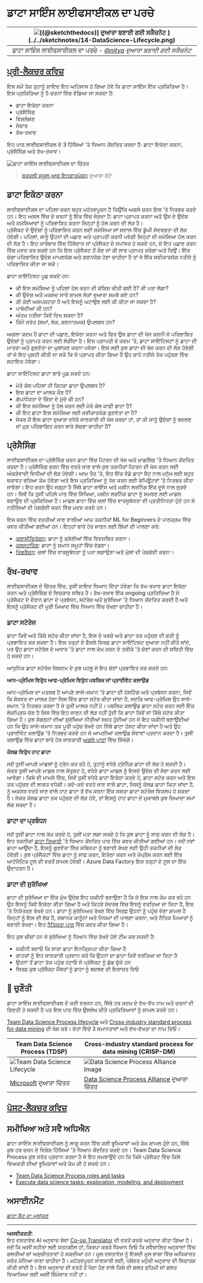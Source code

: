 <!--
CO_OP_TRANSLATOR_METADATA:
{
  "original_hash": "c368f8f2506fe56bca0f7be05c4eb71d",
  "translation_date": "2025-08-27T17:58:40+00:00",
  "source_file": "4-Data-Science-Lifecycle/14-Introduction/README.md",
  "language_code": "pa"
}
-->
# ਡਾਟਾ ਸਾਇੰਸ ਲਾਈਫਸਾਈਕਲ ਦਾ ਪਰਚੇ

|![ [(@sketchthedocs)] ਦੁਆਰਾ ਬਣਾਈ ਗਈ ਸਕੈਚਨੋਟ](https://sketchthedocs.dev) ](../../sketchnotes/14-DataScience-Lifecycle.png)|
|:---:|
| ਡਾਟਾ ਸਾਇੰਸ ਲਾਈਫਸਾਈਕਲ ਦਾ ਪਰਚੇ - _[@nitya](https://twitter.com/nitya) ਦੁਆਰਾ ਬਣਾਈ ਗਈ ਸਕੈਚਨੋਟ_ |

## [ਪ੍ਰੀ-ਲੈਕਚਰ ਕਵਿਜ਼](https://red-water-0103e7a0f.azurestaticapps.net/quiz/26)

ਇਸ ਸਮੇਂ ਤੱਕ ਤੁਹਾਨੂੰ ਸ਼ਾਇਦ ਇਹ ਅਹਿਸਾਸ ਹੋ ਗਿਆ ਹੋਵੇ ਕਿ ਡਾਟਾ ਸਾਇੰਸ ਇੱਕ ਪ੍ਰਕਿਰਿਆ ਹੈ। ਇਸ ਪ੍ਰਕਿਰਿਆ ਨੂੰ 5 ਚਰਨਾਂ ਵਿੱਚ ਵੰਡਿਆ ਜਾ ਸਕਦਾ ਹੈ:

- ਡਾਟਾ ਇਕੱਠਾ ਕਰਨਾ
- ਪ੍ਰੋਸੈਸਿੰਗ
- ਵਿਸ਼ਲੇਸ਼ਣ
- ਸੰਚਾਰ
- ਰੱਖ-ਰਖਾਵ

ਇਹ ਪਾਠ ਲਾਈਫਸਾਈਕਲ ਦੇ 3 ਹਿੱਸਿਆਂ 'ਤੇ ਧਿਆਨ ਕੇਂਦਰਿਤ ਕਰਦਾ ਹੈ: ਡਾਟਾ ਇਕੱਠਾ ਕਰਨਾ, ਪ੍ਰੋਸੈਸਿੰਗ ਅਤੇ ਰੱਖ-ਰਖਾਵ।

![ਡਾਟਾ ਸਾਇੰਸ ਲਾਈਫਸਾਈਕਲ ਦਾ ਚਿੱਤਰ](../../../../translated_images/data-science-lifecycle.a1e362637503c4fb0cd5e859d7552edcdb4aa629a279727008baa121f2d33f32.pa.jpg)
> [ਬਰਕਲੀ ਸਕੂਲ ਆਫ ਇਨਫਾਰਮੇਸ਼ਨ](https://ischoolonline.berkeley.edu/data-science/what-is-data-science/) ਦੁਆਰਾ ਫੋਟੋ

## ਡਾਟਾ ਇਕੱਠਾ ਕਰਨਾ

ਲਾਈਫਸਾਈਕਲ ਦਾ ਪਹਿਲਾ ਚਰਨ ਬਹੁਤ ਮਹੱਤਵਪੂਰਨ ਹੈ ਕਿਉਂਕਿ ਅਗਲੇ ਚਰਨ ਇਸ 'ਤੇ ਨਿਰਭਰ ਕਰਦੇ ਹਨ। ਇਹ ਅਸਲ ਵਿੱਚ ਦੋ ਚਰਨਾਂ ਨੂੰ ਇੱਕ ਵਿੱਚ ਜੋੜਦਾ ਹੈ: ਡਾਟਾ ਪ੍ਰਾਪਤ ਕਰਨਾ ਅਤੇ ਉਸ ਦੇ ਉਦੇਸ਼ ਅਤੇ ਸਮੱਸਿਆਵਾਂ ਨੂੰ ਪਰਿਭਾਸ਼ਿਤ ਕਰਨਾ ਜਿਨ੍ਹਾਂ ਨੂੰ ਹੱਲ ਕਰਨ ਦੀ ਲੋੜ ਹੈ।  
ਪ੍ਰੋਜੈਕਟ ਦੇ ਉਦੇਸ਼ਾਂ ਨੂੰ ਪਰਿਭਾਸ਼ਿਤ ਕਰਨ ਲਈ ਸਮੱਸਿਆ ਜਾਂ ਸਵਾਲ ਵਿੱਚ ਡੂੰਘੀ ਸੰਦਰਭਤਾ ਦੀ ਲੋੜ ਹੋਵੇਗੀ। ਪਹਿਲਾਂ, ਸਾਨੂੰ ਉਹਨਾਂ ਦੀ ਪਛਾਣ ਅਤੇ ਪ੍ਰਾਪਤੀ ਕਰਨੀ ਪਵੇਗੀ ਜਿਨ੍ਹਾਂ ਦੀ ਸਮੱਸਿਆ ਹੱਲ ਕਰਨ ਦੀ ਲੋੜ ਹੈ। ਇਹ ਕਾਰੋਬਾਰ ਵਿੱਚ ਹਿੱਸੇਦਾਰ ਜਾਂ ਪ੍ਰੋਜੈਕਟ ਦੇ ਸਪਾਂਸਰ ਹੋ ਸਕਦੇ ਹਨ, ਜੋ ਇਹ ਪਛਾਣ ਕਰਨ ਵਿੱਚ ਮਦਦ ਕਰ ਸਕਦੇ ਹਨ ਕਿ ਇਸ ਪ੍ਰੋਜੈਕਟ ਤੋਂ ਕੌਣ ਜਾਂ ਕੀ ਲਾਭ ਪ੍ਰਾਪਤ ਕਰੇਗਾ ਅਤੇ ਕਿਉਂ। ਇੱਕ ਚੰਗਾ ਪਰਿਭਾਸ਼ਿਤ ਉਦੇਸ਼ ਮਾਪਣਯੋਗ ਅਤੇ ਗਣਨਯੋਗ ਹੋਣਾ ਚਾਹੀਦਾ ਹੈ ਤਾਂ ਜੋ ਇੱਕ ਸਵੀਕਾਰਯੋਗ ਨਤੀਜੇ ਨੂੰ ਪਰਿਭਾਸ਼ਿਤ ਕੀਤਾ ਜਾ ਸਕੇ।  

ਡਾਟਾ ਸਾਇੰਟਿਸਟ ਪੂਛ ਸਕਦੇ ਹਨ:
- ਕੀ ਇਸ ਸਮੱਸਿਆ ਨੂੰ ਪਹਿਲਾਂ ਹੱਲ ਕਰਨ ਦੀ ਕੋਸ਼ਿਸ਼ ਕੀਤੀ ਗਈ ਹੈ? ਕੀ ਪਤਾ ਲੱਗਾ?
- ਕੀ ਉਦੇਸ਼ ਅਤੇ ਮਕਸਦ ਸਾਰੇ ਸ਼ਾਮਲ ਲੋਕਾਂ ਦੁਆਰਾ ਸਮਝੇ ਗਏ ਹਨ?
- ਕੀ ਕੋਈ ਅਸਪਸ਼ਟਤਾ ਹੈ ਅਤੇ ਇਸਨੂੰ ਘਟਾਉਣ ਲਈ ਕੀ ਕੀਤਾ ਜਾ ਸਕਦਾ ਹੈ?
- ਪਾਬੰਦੀਆਂ ਕੀ ਹਨ?
- ਅੰਤਮ ਨਤੀਜਾ ਕਿਵੇਂ ਦਿਖ ਸਕਦਾ ਹੈ?
- ਕਿੰਨੇ ਸਰੋਤ (ਸਮਾਂ, ਲੋਕ, ਗਣਨਾਤਮਕ) ਉਪਲਬਧ ਹਨ?

ਅਗਲਾ ਕਦਮ ਹੈ ਡਾਟਾ ਦੀ ਪਛਾਣ, ਇਕੱਠਾ ਕਰਨਾ ਅਤੇ ਫਿਰ ਉਸ ਡਾਟਾ ਦੀ ਖੋਜ ਕਰਨੀ ਜੋ ਪਰਿਭਾਸ਼ਿਤ ਉਦੇਸ਼ਾਂ ਨੂੰ ਪ੍ਰਾਪਤ ਕਰਨ ਲਈ ਲੋੜੀਂਦਾ ਹੈ। ਇਸ ਪ੍ਰਾਪਤੀ ਦੇ ਕਦਮ 'ਤੇ, ਡਾਟਾ ਸਾਇੰਟਿਸਟਾਂ ਨੂੰ ਡਾਟਾ ਦੀ ਮਾਤਰਾ ਅਤੇ ਗੁਣਵੱਤਾ ਦਾ ਮੁਲਾਂਕਣ ਕਰਨਾ ਪਵੇਗਾ। ਇਸ ਲਈ ਕੁਝ ਡਾਟਾ ਦੀ ਖੋਜ ਕਰਨ ਦੀ ਲੋੜ ਹੋਵੇਗੀ ਤਾਂ ਜੋ ਇਹ ਪੁਸ਼ਟੀ ਕੀਤੀ ਜਾ ਸਕੇ ਕਿ ਜੋ ਪ੍ਰਾਪਤ ਕੀਤਾ ਗਿਆ ਹੈ ਉਹ ਚਾਹੇ ਨਤੀਜੇ ਤੱਕ ਪਹੁੰਚਣ ਵਿੱਚ ਸਹਾਇਕ ਹੋਵੇਗਾ।  

ਡਾਟਾ ਸਾਇੰਟਿਸਟ ਡਾਟਾ ਬਾਰੇ ਪੂਛ ਸਕਦੇ ਹਨ:
- ਮੇਰੇ ਕੋਲ ਪਹਿਲਾਂ ਹੀ ਕਿਹੜਾ ਡਾਟਾ ਉਪਲਬਧ ਹੈ?
- ਇਸ ਡਾਟਾ ਦਾ ਮਾਲਕ ਕੌਣ ਹੈ?
- ਗੋਪਨੀਯਤਾ ਦੇ ਚਿੰਤਾ ਦੇ ਮੁੱਦੇ ਕੀ ਹਨ? 
- ਕੀ ਇਸ ਸਮੱਸਿਆ ਨੂੰ ਹੱਲ ਕਰਨ ਲਈ ਮੇਰੇ ਕੋਲ ਕਾਫ਼ੀ ਡਾਟਾ ਹੈ?
- ਕੀ ਇਹ ਡਾਟਾ ਇਸ ਸਮੱਸਿਆ ਲਈ ਸਵੀਕਾਰਯੋਗ ਗੁਣਵੱਤਾ ਦਾ ਹੈ?
- ਜੇਕਰ ਮੈਂ ਇਸ ਡਾਟਾ ਦੁਆਰਾ ਵਧੇਰੇ ਜਾਣਕਾਰੀ ਦੀ ਖੋਜ ਕਰਦਾ ਹਾਂ, ਤਾਂ ਕੀ ਸਾਨੂੰ ਉਦੇਸ਼ਾਂ ਨੂੰ ਬਦਲਣ ਜਾਂ ਮੁੜ ਪਰਿਭਾਸ਼ਿਤ ਕਰਨ ਬਾਰੇ ਸੋਚਣਾ ਚਾਹੀਦਾ ਹੈ?

## ਪ੍ਰੋਸੈਸਿੰਗ

ਲਾਈਫਸਾਈਕਲ ਦਾ ਪ੍ਰੋਸੈਸਿੰਗ ਚਰਨ ਡਾਟਾ ਵਿੱਚ ਪੈਟਰਨ ਦੀ ਖੋਜ ਅਤੇ ਮਾਡਲਿੰਗ 'ਤੇ ਧਿਆਨ ਕੇਂਦਰਿਤ ਕਰਦਾ ਹੈ। ਪ੍ਰੋਸੈਸਿੰਗ ਚਰਨ ਵਿੱਚ ਵਰਤੇ ਜਾਣ ਵਾਲੇ ਕੁਝ ਤਕਨੀਕਾਂ ਪੈਟਰਨ ਦੀ ਖੋਜ ਕਰਨ ਲਈ ਅੰਕੜੇਵਾਦੀ ਵਿਧੀਆਂ ਦੀ ਲੋੜ ਹੋਵੇਗੀ। ਆਮ ਤੌਰ 'ਤੇ, ਇਹ ਇੱਕ ਵੱਡੇ ਡਾਟਾ ਸੈਟ ਨਾਲ ਮਨੁੱਖ ਲਈ ਬਹੁਤ ਥਕਾਵਟ ਭਰਿਆ ਕੰਮ ਹੋਵੇਗਾ ਅਤੇ ਇਸ ਪ੍ਰਕਿਰਿਆ ਨੂੰ ਤੇਜ਼ ਕਰਨ ਲਈ ਕੰਪਿਊਟਰਾਂ 'ਤੇ ਨਿਰਭਰ ਕੀਤਾ ਜਾਵੇਗਾ। ਇਹ ਚਰਨ ਉਹ ਜਗ੍ਹਾ ਹੈ ਜਿੱਥੇ ਡਾਟਾ ਸਾਇੰਸ ਅਤੇ ਮਸ਼ੀਨ ਲਰਨਿੰਗ ਇੱਕ ਦੂਜੇ ਨਾਲ ਜੁੜਦੇ ਹਨ। ਜਿਵੇਂ ਕਿ ਤੁਸੀਂ ਪਹਿਲੇ ਪਾਠ ਵਿੱਚ ਸਿੱਖਿਆ, ਮਸ਼ੀਨ ਲਰਨਿੰਗ ਡਾਟਾ ਨੂੰ ਸਮਝਣ ਲਈ ਮਾਡਲ ਬਣਾਉਣ ਦੀ ਪ੍ਰਕਿਰਿਆ ਹੈ। ਮਾਡਲ ਡਾਟਾ ਵਿੱਚ ਚਲਾਂ ਵਿੱਚ ਵਾਰਸੂਬੰਧਤਾ ਦੀ ਪ੍ਰਤੀਨਿਧਤਾ ਹੁੰਦੇ ਹਨ ਜੋ ਨਤੀਜਿਆਂ ਦੀ ਪੇਸ਼ਗੋਈ ਕਰਨ ਵਿੱਚ ਮਦਦ ਕਰਦੇ ਹਨ।

ਇਸ ਚਰਨ ਵਿੱਚ ਵਰਤੀਆਂ ਜਾਣ ਵਾਲੀਆਂ ਆਮ ਤਕਨੀਕਾਂ ML for Beginners ਦੇ ਪਾਠਕ੍ਰਮ ਵਿੱਚ ਕਵਰ ਕੀਤੀਆਂ ਗਈਆਂ ਹਨ।  ਇਨ੍ਹਾਂ ਬਾਰੇ ਹੋਰ ਜਾਣਨ ਲਈ ਲਿੰਕਾਂ ਦੀ ਪਾਲਣਾ ਕਰੋ:

- [ਕਲਾਸੀਫਿਕੇਸ਼ਨ](https://github.com/microsoft/ML-For-Beginners/tree/main/4-Classification): ਡਾਟਾ ਨੂੰ ਸ਼੍ਰੇਣੀਆਂ ਵਿੱਚ ਵਿਵਸਥਿਤ ਕਰਨਾ।
- [ਕਲਸਟਰਿੰਗ](https://github.com/microsoft/ML-For-Beginners/tree/main/5-Clustering): ਡਾਟਾ ਨੂੰ ਸਮਾਨ ਸਮੂਹਾਂ ਵਿੱਚ ਵੰਡਣਾ।
- [ਰਿਗਰੈਸ਼ਨ](https://github.com/microsoft/ML-For-Beginners/tree/main/2-Regression): ਚਲਾਂ ਵਿੱਚ ਵਾਰਸੂਬੰਧਤਾ ਨੂੰ ਪਤਾ ਲਗਾਉਣਾ ਅਤੇ ਮੁੱਲਾਂ ਦੀ ਪੇਸ਼ਗੋਈ ਕਰਨਾ।

## ਰੱਖ-ਰਖਾਵ
ਲਾਈਫਸਾਈਕਲ ਦੇ ਚਿੱਤਰ ਵਿੱਚ, ਤੁਸੀਂ ਸ਼ਾਇਦ ਧਿਆਨ ਦਿੱਤਾ ਹੋਵੇਗਾ ਕਿ ਰੱਖ-ਰਖਾਵ ਡਾਟਾ ਇਕੱਠਾ ਕਰਨ ਅਤੇ ਪ੍ਰੋਸੈਸਿੰਗ ਦੇ ਵਿਚਕਾਰ ਸਥਿਤ ਹੈ। ਰੱਖ-ਰਖਾਵ ਇੱਕ ongoing ਪ੍ਰਕਿਰਿਆ ਹੈ ਜੋ ਪ੍ਰੋਜੈਕਟ ਦੇ ਦੌਰਾਨ ਡਾਟਾ ਦੇ ਪ੍ਰਬੰਧਨ, ਸਟੋਰੇਜ ਅਤੇ ਸੁਰੱਖਿਆ 'ਤੇ ਧਿਆਨ ਕੇਂਦਰਿਤ ਕਰਦੀ ਹੈ ਅਤੇ ਇਸਨੂੰ ਪ੍ਰੋਜੈਕਟ ਦੀ ਪੂਰੀ ਮਿਆਦ ਵਿੱਚ ਧਿਆਨ ਵਿੱਚ ਰੱਖਣਾ ਚਾਹੀਦਾ ਹੈ।  

### ਡਾਟਾ ਸਟੋਰੇਜ
ਡਾਟਾ ਕਿਵੇਂ ਅਤੇ ਕਿੱਥੇ ਸਟੋਰ ਕੀਤਾ ਜਾਂਦਾ ਹੈ, ਇਸ ਦੇ ਖਰਚੇ ਅਤੇ ਡਾਟਾ ਤਕ ਪਹੁੰਚਣ ਦੀ ਗਤੀ ਨੂੰ ਪ੍ਰਭਾਵਿਤ ਕਰ ਸਕਦਾ ਹੈ। ਇਸ ਤਰ੍ਹਾਂ ਦੇ ਫੈਸਲੇ ਸਿਰਫ਼ ਡਾਟਾ ਸਾਇੰਟਿਸਟ ਦੁਆਰਾ ਨਹੀਂ ਕੀਤੇ ਜਾਂਦੇ, ਪਰ ਉਹ ਡਾਟਾ ਸਟੋਰੇਜ ਦੇ ਅਧਾਰ 'ਤੇ ਡਾਟਾ ਨਾਲ ਕੰਮ ਕਰਨ ਦੇ ਤਰੀਕੇ 'ਤੇ ਚੋਣਾਂ ਕਰਨ ਦੀ ਸਥਿਤੀ ਵਿੱਚ ਹੋ ਸਕਦੇ ਹਨ।

ਆਧੁਨਿਕ ਡਾਟਾ ਸਟੋਰੇਜ ਸਿਸਟਮ ਦੇ ਕੁਝ ਪਹਲੂ ਜੋ ਇਹ ਚੋਣਾਂ ਪ੍ਰਭਾਵਿਤ ਕਰ ਸਕਦੇ ਹਨ:

**ਆਨ-ਪ੍ਰੇਮਿਸ ਵਿਰੁੱਧ ਆਫ-ਪ੍ਰੇਮਿਸ ਵਿਰੁੱਧ ਪਬਲਿਕ ਜਾਂ ਪ੍ਰਾਈਵੇਟ ਕਲਾਉਡ**

ਆਨ-ਪ੍ਰੇਮਿਸ ਦਾ ਮਤਲਬ ਹੈ ਆਪਣੇ ਸਾਜੋ-ਸਮਾਨ 'ਤੇ ਡਾਟਾ ਦੀ ਹੋਸਟਿੰਗ ਅਤੇ ਪ੍ਰਬੰਧਨ ਕਰਨਾ, ਜਿਵੇਂ ਕਿ ਸੇਰਵਰ ਦਾ ਮਾਲਕ ਹੋਣਾ ਜਿਸ ਵਿੱਚ ਡਾਟਾ ਸਟੋਰ ਕੀਤਾ ਜਾਂਦਾ ਹੈ, ਜਦਕਿ ਆਫ-ਪ੍ਰੇਮਿਸ ਉਹ ਸਾਜੋ-ਸਮਾਨ 'ਤੇ ਨਿਰਭਰ ਕਰਦਾ ਹੈ ਜੋ ਤੁਸੀਂ ਮਾਲਕ ਨਹੀਂ ਹੋ। ਪਬਲਿਕ ਕਲਾਉਡ ਡਾਟਾ ਸਟੋਰ ਕਰਨ ਲਈ ਇੱਕ ਲੋਕਪ੍ਰਿਯ ਚੋਣ ਹੈ ਜਿਸ ਵਿੱਚ ਇਹ ਜਾਣਨ ਦੀ ਲੋੜ ਨਹੀਂ ਹੁੰਦੀ ਕਿ ਡਾਟਾ ਕਿਵੇਂ ਜਾਂ ਕਿੱਥੇ ਸਟੋਰ ਕੀਤਾ ਗਿਆ ਹੈ। ਕੁਝ ਸੰਗਠਨਾਂ ਦੀਆਂ ਸੁਰੱਖਿਆ ਨੀਤੀਆਂ ਸਖ਼ਤ ਹੁੰਦੀਆਂ ਹਨ ਜੋ ਇਹ ਯਕੀਨੀ ਬਣਾਉਂਦੀਆਂ ਹਨ ਕਿ ਉਹ ਸਾਜੋ-ਸਮਾਨ ਤਕ ਪੂਰੀ ਪਹੁੰਚ ਰੱਖਦੇ ਹਨ ਜਿੱਥੇ ਡਾਟਾ ਹੋਸਟ ਕੀਤਾ ਜਾਂਦਾ ਹੈ ਅਤੇ ਉਹ ਪ੍ਰਾਈਵੇਟ ਕਲਾਉਡ 'ਤੇ ਨਿਰਭਰ ਕਰਦੇ ਹਨ ਜੋ ਆਪਣੀਆਂ ਕਲਾਉਡ ਸੇਵਾਵਾਂ ਪ੍ਰਦਾਨ ਕਰਦਾ ਹੈ। ਤੁਸੀਂ ਕਲਾਉਡ ਵਿੱਚ ਡਾਟਾ ਬਾਰੇ ਹੋਰ ਜਾਣਕਾਰੀ [ਅਗਲੇ ਪਾਠਾਂ](https://github.com/microsoft/Data-Science-For-Beginners/tree/main/5-Data-Science-In-Cloud) ਵਿੱਚ ਸਿੱਖੋਗੇ।

**ਕੋਲਡ ਵਿਰੁੱਧ ਹਾਟ ਡਾਟਾ**

ਜਦੋਂ ਤੁਸੀਂ ਆਪਣੇ ਮਾਡਲਾਂ ਨੂੰ ਟ੍ਰੇਨ ਕਰ ਰਹੇ ਹੋ, ਤੁਹਾਨੂੰ ਵਧੇਰੇ ਟ੍ਰੇਨਿੰਗ ਡਾਟਾ ਦੀ ਲੋੜ ਹੋ ਸਕਦੀ ਹੈ। ਜੇਕਰ ਤੁਸੀਂ ਆਪਣੇ ਮਾਡਲ ਨਾਲ ਸੰਤੁਸ਼ਟ ਹੋ, ਵਧੇਰੇ ਡਾਟਾ ਮਾਡਲ ਨੂੰ ਇਸਦੇ ਉਦੇਸ਼ ਦੀ ਸੇਵਾ ਕਰਨ ਲਈ ਆਵੇਗਾ। ਕਿਸੇ ਵੀ ਮਾਮਲੇ ਵਿੱਚ, ਜਿਵੇਂ ਤੁਸੀਂ ਵਧੇਰੇ ਡਾਟਾ ਇਕੱਠਾ ਕਰਦੇ ਹੋ, ਡਾਟਾ ਸਟੋਰ ਕਰਨ ਅਤੇ ਇਸ ਤਕ ਪਹੁੰਚਣ ਦੀ ਲਾਗਤ ਵਧੇਗੀ। ਕਦੇ-ਕਦੇ ਵਰਤੇ ਜਾਣ ਵਾਲੇ ਡਾਟਾ, ਜਿਸਨੂੰ ਕੋਲਡ ਡਾਟਾ ਕਿਹਾ ਜਾਂਦਾ ਹੈ, ਨੂੰ ਅਕਸਰ ਵਰਤੇ ਜਾਣ ਵਾਲੇ ਹਾਟ ਡਾਟਾ ਤੋਂ ਵੱਖ ਕਰਨਾ ਇੱਕ ਸਸਤਾ ਡਾਟਾ ਸਟੋਰੇਜ ਵਿਕਲਪ ਹੋ ਸਕਦਾ ਹੈ। ਜੇਕਰ ਕੋਲਡ ਡਾਟਾ ਤਕ ਪਹੁੰਚਣ ਦੀ ਲੋੜ ਹੋਵੇ, ਤਾਂ ਇਸਨੂੰ ਹਾਟ ਡਾਟਾ ਦੇ ਮੁਕਾਬਲੇ ਕੁਝ ਜ਼ਿਆਦਾ ਸਮਾਂ ਲੱਗ ਸਕਦਾ ਹੈ।

### ਡਾਟਾ ਦਾ ਪ੍ਰਬੰਧਨ
ਜਦੋਂ ਤੁਸੀਂ ਡਾਟਾ ਨਾਲ ਕੰਮ ਕਰਦੇ ਹੋ, ਤੁਸੀਂ ਪਤਾ ਲਗਾ ਸਕਦੇ ਹੋ ਕਿ ਕੁਝ ਡਾਟਾ ਨੂੰ ਸਾਫ਼ ਕਰਨ ਦੀ ਲੋੜ ਹੈ। ਇਹ ਤਕਨੀਕਾਂ [ਡਾਟਾ ਤਿਆਰੀ](https://github.com/microsoft/Data-Science-For-Beginners/tree/main/2-Working-With-Data/08-data-preparation) 'ਤੇ ਧਿਆਨ ਕੇਂਦਰਿਤ ਪਾਠ ਵਿੱਚ ਕਵਰ ਕੀਤੀਆਂ ਗਈਆਂ ਹਨ। ਜਦੋਂ ਨਵਾਂ ਡਾਟਾ ਆਉਂਦਾ ਹੈ, ਇਸਨੂੰ ਗੁਣਵੱਤਾ ਵਿੱਚ ਸਥਿਰਤਾ ਨੂੰ ਬਣਾਈ ਰੱਖਣ ਲਈ ਉਹੀ ਤਕਨੀਕਾਂ ਦੀ ਲੋੜ ਹੋਵੇਗੀ। ਕੁਝ ਪ੍ਰੋਜੈਕਟਾਂ ਵਿੱਚ ਡਾਟਾ ਨੂੰ ਸਾਫ਼ ਕਰਨ, ਇਕੱਠਾ ਕਰਨ ਅਤੇ ਕੰਪ੍ਰੈਸ ਕਰਨ ਲਈ ਇੱਕ ਆਟੋਮੈਟਿਕ ਟੂਲ ਦੀ ਵਰਤੋਂ ਸ਼ਾਮਲ ਹੋਵੇਗੀ। Azure Data Factory ਇਸ ਤਰ੍ਹਾਂ ਦੇ ਟੂਲ ਦਾ ਇੱਕ ਉਦਾਹਰਨ ਹੈ।

### ਡਾਟਾ ਦੀ ਸੁਰੱਖਿਆ
ਡਾਟਾ ਦੀ ਸੁਰੱਖਿਆ ਦਾ ਇੱਕ ਮੁੱਖ ਉਦੇਸ਼ ਇਹ ਯਕੀਨੀ ਬਣਾਉਣਾ ਹੈ ਕਿ ਜੋ ਇਸ ਨਾਲ ਕੰਮ ਕਰ ਰਹੇ ਹਨ ਉਹ ਇਸਨੂੰ ਕਿਵੇਂ ਇਕੱਠਾ ਕੀਤਾ ਗਿਆ ਹੈ ਅਤੇ ਕਿਹੜੇ ਸੰਦਰਭ ਵਿੱਚ ਇਸਨੂੰ ਵਰਤਿਆ ਜਾ ਰਿਹਾ ਹੈ, ਇਸ 'ਤੇ ਨਿਯੰਤਰਣ ਰੱਖਦੇ ਹਨ। ਡਾਟਾ ਨੂੰ ਸੁਰੱਖਿਅਤ ਰੱਖਣ ਵਿੱਚ ਸਿਰਫ਼ ਉਹਨਾਂ ਨੂੰ ਪਹੁੰਚ ਦੇਣਾ ਸ਼ਾਮਲ ਹੈ ਜਿਨ੍ਹਾਂ ਨੂੰ ਇਸ ਦੀ ਲੋੜ ਹੈ, ਸਥਾਨਕ ਕਾਨੂੰਨਾਂ ਅਤੇ ਨਿਯਮਾਂ ਦੀ ਪਾਲਣਾ ਕਰਨਾ, ਅਤੇ ਨੈਤਿਕ ਮਿਆਰਾਂ ਨੂੰ ਬਣਾਈ ਰੱਖਣਾ। ਇਹ [ਨੈਤਿਕਤਾ ਪਾਠ](https://github.com/microsoft/Data-Science-For-Beginners/tree/main/1-Introduction/02-ethics) ਵਿੱਚ ਕਵਰ ਕੀਤਾ ਗਿਆ ਹੈ।  

ਇਹ ਕੁਝ ਚੀਜ਼ਾਂ ਹਨ ਜੋ ਸੁਰੱਖਿਆ ਨੂੰ ਧਿਆਨ ਵਿੱਚ ਰੱਖਦੇ ਹੋਏ ਟੀਮ ਕਰ ਸਕਦੀ ਹੈ:
- ਯਕੀਨੀ ਬਣਾਓ ਕਿ ਸਾਰਾ ਡਾਟਾ ਇਨਕ੍ਰਿਪਟ ਕੀਤਾ ਗਿਆ ਹੈ
- ਗਾਹਕਾਂ ਨੂੰ ਇਹ ਜਾਣਕਾਰੀ ਪ੍ਰਦਾਨ ਕਰੋ ਕਿ ਉਹਨਾਂ ਦਾ ਡਾਟਾ ਕਿਵੇਂ ਵਰਤਿਆ ਜਾ ਰਿਹਾ ਹੈ
- ਉਹਨਾਂ ਤੋਂ ਡਾਟਾ ਤੱਕ ਪਹੁੰਚ ਹਟਾਓ ਜੋ ਪ੍ਰੋਜੈਕਟ ਨੂੰ ਛੱਡ ਚੁੱਕੇ ਹਨ
- ਸਿਰਫ਼ ਕੁਝ ਪ੍ਰੋਜੈਕਟ ਮੈਂਬਰਾਂ ਨੂੰ ਡਾਟਾ ਨੂੰ ਬਦਲਣ ਦੀ ਇਜਾਜ਼ਤ ਦਿਓ

## 🚀 ਚੁਣੌਤੀ

ਡਾਟਾ ਸਾਇੰਸ ਲਾਈਫਸਾਈਕਲ ਦੇ ਕਈ ਵਰਜਨ ਹਨ, ਜਿੱਥੇ ਹਰ ਕਦਮ ਦੇ ਵੱਖ-ਵੱਖ ਨਾਮ ਅਤੇ ਚਰਨਾਂ ਦੀ ਗਿਣਤੀ ਹੋ ਸਕਦੀ ਹੈ ਪਰ ਇਸ ਪਾਠ ਵਿੱਚ ਉਲਲੇਖ ਕੀਤੇ ਪ੍ਰਕਿਰਿਆਵਾਂ ਨੂੰ ਸ਼ਾਮਲ ਕਰਦੇ ਹਨ।

[Team Data Science Process lifecycle](https://docs.microsoft.com/en-us/azure/architecture/data-science-process/lifecycle) ਅਤੇ [Cross-industry standard process for data mining](https://www.datascience-pm.com/crisp-dm-2/) ਦੀ ਖੋਜ ਕਰੋ। ਦੋਹਾਂ ਵਿੱਚੋਂ 3 ਸਮਾਨਤਾਵਾਂ ਅਤੇ ਵੱਖ-ਵੱਖਤਾ ਦਾ ਨਾਮ ਦਿਓ।

|Team Data Science Process (TDSP)|Cross-industry standard process for data mining (CRISP-DM)|
|--|--|
|![Team Data Science Lifecycle](../../../../translated_images/tdsp-lifecycle2.e19029d598e2e73d5ef8a4b98837d688ec6044fe332c905d4dbb69eb6d5c1d96.pa.png) | ![Data Science Process Alliance Image](../../../../translated_images/CRISP-DM.8bad2b4c66e62aa75278009e38e3e99902c73b0a6f63fd605a67c687a536698c.pa.png) |
| [Microsoft](https://docs.microsoft.comazure/architecture/data-science-process/lifecycle) ਦੁਆਰਾ ਚਿੱਤਰ | [Data Science Process Alliance](https://www.datascience-pm.com/crisp-dm-2/) ਦੁਆਰਾ ਚਿੱਤਰ |

## [ਪੋਸਟ-ਲੈਕਚਰ ਕਵਿਜ਼](https://red-water-0103e7a0f.azurestaticapps.net/quiz/27)

## ਸਮੀਖਿਆ ਅਤੇ ਸਵੈ ਅਧਿਐਨ

ਡਾਟਾ ਸਾਇੰਸ ਲਾਈਫਸਾਈਕਲ ਨੂੰ ਲਾਗੂ ਕਰਨ ਵਿੱਚ ਕਈ ਭੂਮਿਕਾਵਾਂ ਅਤੇ ਕੰਮ ਸ਼ਾਮਲ ਹੁੰਦੇ ਹਨ, ਜਿੱਥੇ ਕੁਝ ਹਰ ਚਰਨ ਦੇ ਵਿਸ਼ੇਸ਼ ਹਿੱਸਿਆਂ 'ਤੇ ਧਿਆਨ ਕੇਂਦਰਿਤ ਕਰਦੇ ਹਨ। Team Data Science Process ਕੁਝ ਸਰੋਤ ਪ੍ਰਦਾਨ ਕਰਦਾ ਹੈ ਜੋ ਇਹ ਸਮਝਾਉਂਦੇ ਹਨ ਕਿ ਕਿਸੇ ਪ੍ਰੋਜੈਕਟ ਵਿੱਚ ਕਿਸੇ ਵਿਅਕਤੀ ਦੀਆਂ ਭੂਮਿਕਾਵਾਂ ਅਤੇ ਕੰਮ ਕੀ ਹੋ ਸਕਦੇ ਹਨ।

* [Team Data Science Process roles and tasks](https://docs.microsoft.com/en-us/azure/architecture/data-science-process/roles-tasks)
* [Execute data science tasks: exploration, modeling, and deployment](https://docs.microsoft.com/en-us/azure/architecture/data-science-process/execute-data-science-tasks)

## ਅਸਾਈਨਮੈਂਟ

[ਡਾਟਾ ਸੈਟ ਦਾ ਮੁਲਾਂਕਣ](assignment.md)

---

**ਅਸਵੀਕਰਤੀ**:  
ਇਹ ਦਸਤਾਵੇਜ਼ AI ਅਨੁਵਾਦ ਸੇਵਾ [Co-op Translator](https://github.com/Azure/co-op-translator) ਦੀ ਵਰਤੋਂ ਕਰਕੇ ਅਨੁਵਾਦ ਕੀਤਾ ਗਿਆ ਹੈ। ਜਦੋਂ ਕਿ ਅਸੀਂ ਸਹੀਤਾ ਲਈ ਯਤਨਸ਼ੀਲ ਹਾਂ, ਕਿਰਪਾ ਕਰਕੇ ਧਿਆਨ ਦਿਓ ਕਿ ਸਵੈਚਾਲਿਤ ਅਨੁਵਾਦਾਂ ਵਿੱਚ ਗਲਤੀਆਂ ਜਾਂ ਅਸੁਚੀਤਤਾਵਾਂ ਹੋ ਸਕਦੀਆਂ ਹਨ। ਮੂਲ ਦਸਤਾਵੇਜ਼ ਨੂੰ ਇਸਦੀ ਮੂਲ ਭਾਸ਼ਾ ਵਿੱਚ ਅਧਿਕਾਰਤ ਸਰੋਤ ਮੰਨਿਆ ਜਾਣਾ ਚਾਹੀਦਾ ਹੈ। ਮਹੱਤਵਪੂਰਨ ਜਾਣਕਾਰੀ ਲਈ, ਪੇਸ਼ੇਵਰ ਮਨੁੱਖੀ ਅਨੁਵਾਦ ਦੀ ਸਿਫਾਰਸ਼ ਕੀਤੀ ਜਾਂਦੀ ਹੈ। ਇਸ ਅਨੁਵਾਦ ਦੀ ਵਰਤੋਂ ਤੋਂ ਪੈਦਾ ਹੋਣ ਵਾਲੇ ਕਿਸੇ ਵੀ ਗਲਤ ਫਹਿਮੀ ਜਾਂ ਗਲਤ ਵਿਆਖਿਆ ਲਈ ਅਸੀਂ ਜ਼ਿੰਮੇਵਾਰ ਨਹੀਂ ਹਾਂ।